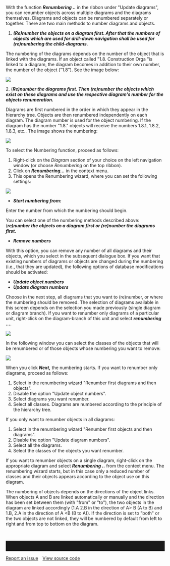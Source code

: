 With the function ***Renumbering ..*** in the ribbon under "Update
diagrams", you can renumber objects across multiple diagrams and the
diagrams themselves. Diagrams and objects can be renumbered separately
or together. There are two main methods to number diagrams and objects. 

1. ***(Re)number the objects on a diagram first. After that the numbers
    of objects which are used for drill-down navigation shall be used
    for (re)numbering the child-diagrams.***

The numbering of the diagrams depends on the number of the object that
is linked with the diagrams. If an object called "1.8. Construction Orga
"is linked to a diagram, the diagram becomes in addition to their own
number, the number of the object ("1.8"). See the image below: 

![](//images.ctfassets.net/utx1h0gfm1om/43GL9hHJQ4amQYCOig8US4/b6065311acfa6c4c0c9afce6ca7ff507/329105.png)

2. (***Re)number the diagrams first. Then (re)number the objects which
exist on these diagrams and use the respective diagram's number for the
objects renumeration.***

Diagrams are first numbered in the order in which they appear in the
hierarchy tree. Objects are then renumbered independently on each
diagram. The diagram number is used for the object numbering. If the
diagram has the number "1.8." objects will receive the numbers 1.8.1,
1.8.2, 1.8.3, etc.. The image shows the numbering:

![](//images.ctfassets.net/utx1h0gfm1om/4XHfmyG5UQiCg0eAcwGqeY/ae362f65f616820afa212f9fa8286611/329107.png)

To select the Numbering function, proceed as follows:

1.  Right-click on the *Diagram* section of your choice on the left
    navigation window (or choose *Renumbering* on the top ribbon).
2.  Click on ***Renumbering...*** in the context menu.
3.  This opens the Renumbering wizard, where you can set the following
    settings: 

![](//images.ctfassets.net/utx1h0gfm1om/MbVOcTKbW68MYc4kMuU2O/7a184e7f363e5c2bb4aec48b650748e4/329115.png)

-   ***Start numbering from:***

Enter the number from which the numbering should begin.

You can select one of the numbering methods described above:
(***re)number the objects on a diagram first ***or*** (re)number the
diagrams first.***

-   ***Remove numbers***

With this option, you can remove any number of all diagrams and their
objects, which you select in the subsequent dialogue box. If you want
that existing numbers of diagrams or objects are changed during the
numbering (i.e., that they are updated), the following options of
database modifications should be activated:

-   ***Update object numbers***
-   ***Update diagram numbers***

Choose in the next step, all diagrams that you want to (re)number, or
where the numbering should be removed. The selection of diagrams
available in this screen depends on the selection you made previously
(single diagram or diagram branch). If you want to renumber only
diagrams of a particular unit, right-click on the diagram-branch of this
unit and select ***renumbering ...***.

![](//images.ctfassets.net/utx1h0gfm1om/3NqE93vLTq4UIOMisESSi/1a973a16c8814c8e8da5c78f03bdd42a/329101.png)

In the following window you can select the classes of the objects that
will be renumbered or of those objects whose numbering you want to
remove:

![](//images.ctfassets.net/utx1h0gfm1om/2IwwPIuiFGAgO6GQcgKM0S/aca6564c60c5ea78567a7388a6728607/329103.png)

When you click ***Next,*** the numbering starts. If you want to renumber
only diagrams, proceed as follows:

1.  Select in the renumbering wizard "Renumber first diagrams and then
    objects".
2.  Disable the option "Update object numbers".
3.  Select diagrams you want renumber.
4.  Select all classes. Diagrams are numbered according to the principle
    of the hierarchy tree.

If you only want to renumber objects in all diagrams:

1.  Select in the renumbering wizard "Renumber first objects and then
    diagrams".
2.  Disable the option "Update diagram numbers".
3.  Select all the diagrams.
4.  Select the classes of the objects you want renumber. 

If you want to renumber objects on a single diagram, right-click on the
appropriate diagram and select ***Renumbering ..*** from the context
menu. The renumbering wizard starts, but in this case only a reduced
number of classes and their objects appears according to the object use
on this diagram.

The numbering of objects depends on the directions of the object links.
When objects A and B are linked automatically or manually and the
direction has been set between them (with "from" or "to"), the two
objects in the diagram are linked accordingly (1.A 2.B in the direction
of A&gt; B (A to B) and 1.B, 2.A in the direction of A &lt;B (B to A)).
If the direction is set to "both" or the two objects are not linked,
they will be numbered by default from left to right and from top to
bottom on the diagram.

 

<hr style="padding-top:2rem" />
<a href="https://github.com/process4/docs/issues" target="_blank" class="bgw btn btn-primary btn-lg shadow-sm">Report an issue</a>
<a href="https://github.com/process4/docs" target="_blank" class="bgw btn btn-primary btn-lg shadow-sm" style="margin-left:10px;">View source code</a>